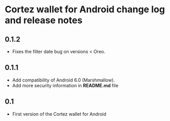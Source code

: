 Cortez wallet for Android change log and release notes
================================================

0.1.2
-----
* Fixes the filter date bug on versions < Oreo.

0.1.1
-----
* Add compatibility of Android 6.0 (Marshmallow).
* Add more security information in **README.md** file

0.1
-----
* First version of the Cortez wallet for Android
